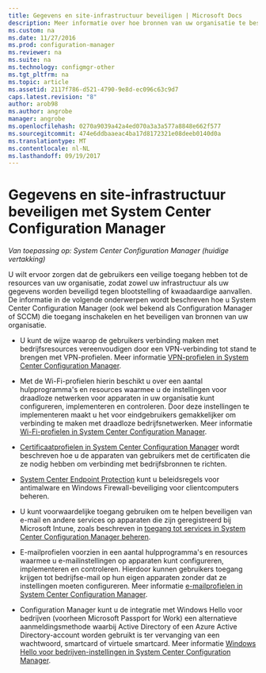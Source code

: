 ```yaml
---
title: Gegevens en site-infrastructuur beveiligen | Microsoft Docs
description: Meer informatie over hoe bronnen van uw organisatie te beschermen tegen blootstelling of kwaadaardige aanvallen met System Center Configuration Manager.
ms.custom: na
ms.date: 11/27/2016
ms.prod: configuration-manager
ms.reviewer: na
ms.suite: na
ms.technology: configmgr-other
ms.tgt_pltfrm: na
ms.topic: article
ms.assetid: 2117f786-d521-4790-9e8d-ec096c63c9d7
caps.latest.revision: "8"
author: arob98
ms.author: angrobe
manager: angrobe
ms.openlocfilehash: 0270a9039a42a4ed070a3a3a577a8848e662f577
ms.sourcegitcommit: 474e6ddbaaeac4ba17d8172321e08deeb0140d0a
ms.translationtype: MT
ms.contentlocale: nl-NL
ms.lasthandoff: 09/19/2017
---
```

# <a name="protect-data-and-site-infrastructure-with-system-center-configuration-manager"></a>Gegevens en site-infrastructuur beveiligen met System Center Configuration Manager

*Van toepassing op: System Center Configuration Manager (huidige vertakking)*


U wilt ervoor zorgen dat de gebruikers een veilige toegang hebben tot de resources van uw organisatie, zodat zowel uw infrastructuur als uw gegevens worden beveiligd tegen blootstelling of kwaadaardige aanvallen. De informatie in de volgende onderwerpen wordt beschreven hoe u System Center Configuration Manager (ook wel bekend als Configuration Manager of SCCM) die toegang inschakelen en het beveiligen van bronnen van uw organisatie.  

-   U kunt de wijze waarop de gebruikers verbinding maken met bedrijfsresources vereenvoudigen door een VPN-verbinding tot stand te brengen met VPN-profielen. Meer informatie [VPN-profielen in System Center Configuration Manager](../deploy-use/vpn-profiles.md).  

-   Met de Wi-Fi-profielen hierin beschikt u over een aantal hulpprogramma's en resources waarmee u de instellingen voor draadloze netwerken voor apparaten in uw organisatie kunt configureren, implementeren en controleren. Door deze instellingen te implementeren maakt u het voor eindgebruikers gemakkelijker om verbinding te maken met draadloze bedrijfsnetwerken. Meer informatie [Wi-Fi-profielen in System Center Configuration Manager](/sccm/protect/deploy-use/create-wifi-profiles).  

-   [Certificaatprofielen in System Center Configuration Manager](../deploy-use/introduction-to-certificate-profiles.md) wordt beschreven hoe u de apparaten van gebruikers met de certificaten die ze nodig hebben om verbinding met bedrijfsbronnen te richten.  

-   [System Center Endpoint Protection](../deploy-use/endpoint-protection.md) kunt u beleidsregels voor antimalware en Windows Firewall-beveiliging voor clientcomputers beheren.  

-   U kunt voorwaardelijke toegang gebruiken om te helpen beveiligen van e-mail en andere services op apparaten die zijn geregistreerd bij Microsoft Intune, zoals beschreven in [toegang tot services in System Center Configuration Manager beheren](../deploy-use/manage-access-to-services.md).  

-   E-mailprofielen voorzien in een aantal hulpprogramma's en resources waarmee u e-mailinstellingen op apparaten kunt configureren, implementeren en controleren. Hierdoor kunnen gebruikers toegang krijgen tot bedrijfse-mail op hun eigen apparaten zonder dat ze instellingen moeten configureren. Meer informatie [e-mailprofielen in System Center Configuration Manager](../deploy-use/introduction-to-email-profiles.md).  

-   Configuration Manager kunt u de integratie met Windows Hello voor bedrijven (voorheen Microsoft Passport for Work) een alternatieve aanmeldingsmethode waarbij Active Directory of een Azure Active Directory-account worden gebruikt is ter vervanging van een wachtwoord, smartcard of virtuele smartcard. Meer informatie [Windows Hello voor bedrijven-instellingen in System Center Configuration Manager](../deploy-use/windows-hello-for-business-settings.md).  
